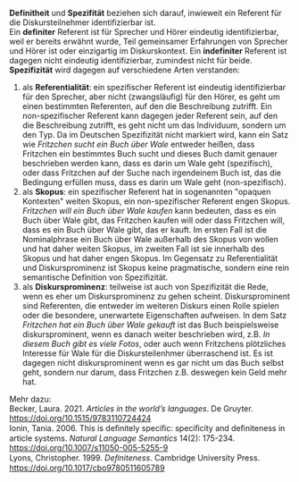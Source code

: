 **Definitheit** und **Spezifität** beziehen sich darauf, inwieweit ein Referent für die Diskursteilnehmer identifizierbar ist.  
Ein **definiter** Referent ist für Sprecher und Hörer eindeutig identifizierbar, weil er bereits erwähnt wurde, Teil gemeinsamer Erfahrungen von Sprecher und Hörer ist oder einzigartig im Diskurskontext. Ein **indefiniter** Referent ist dagegen nicht eindeutig identifizierbar, zumindest nicht für beide.  
**Spezifizität** wird dagegen auf verschiedene Arten verstanden:  
1. als **Referentialität**: ein spezifischer Referent ist eindeutig identifizierbar für den Sprecher, aber nicht (zwangsläufig) für den Hörer, es geht um einen bestimmten Referenten, auf den die Beschreibung zutrifft. Ein non-spezifischer Referent kann dagegen jeder Referent sein, auf den die Beschreibung zutrifft, es geht nicht um das Individuum, sondern um den Typ. Da im Deutschen Spezifizität nicht markiert wird, kann ein Satz wie *Fritzchen sucht ein Buch über Wale* entweder heißen, dass Fritzchen ein bestimmtes Buch sucht und dieses Buch damit genauer beschrieben werden kann, dass es darin um Wale geht (spezifisch), oder dass Fritzchen auf der Suche nach irgendeinem Buch ist, das die Bedingung erfüllen muss, dass es darin um Wale geht (non-spezifisch). 
2. als **Skopus**: ein spezifischer Referent hat in sogenannten "opaquen Kontexten" weiten Skopus, ein non-spezifischer Referent engen Skopus. *Fritzchen will ein Buch über Wale kaufen* kann bedeuten, dass es ein Buch über Wale gibt, das Fritzchen kaufen will oder dass Fritzchen will, dass es ein Buch über Wale gibt, das er kauft. Im ersten Fall ist die Nominalphrase ein Buch über Wale außerhalb des Skopus von wollen und hat daher weiten Skopus, im zweiten Fall ist sie innerhalb des Skopus und hat daher engen Skopus. Im Gegensatz zu Referentialität und Diskursprominenz ist Skopus keine pragmatische, sondern eine rein semantische Definition von Spezifizität.
3. als **Diskursprominenz**: teilweise ist auch von Spezifizität die Rede, wenn es eher um Diskursprominenz zu gehen scheint. Diskursprominent sind Referenten, die entweder im weiteren Diskurs einen Rolle spielen oder die besondere, unerwartete Eigenschaften aufweisen. In dem Satz *Fritzchen hat ein Buch über Wale gekauft* ist das Buch beispielsweise diskursprominent, wenn es danach weiter beschrieben wird, z.B. *In diesem Buch gibt es viele Fotos*, oder auch wenn Fritzchens plötzliches Interesse für Wale für die Diskursteilenhmer überraschend ist. Es ist dagegen nicht diskursprominent wenn es gar nicht um das Buch selbst geht, sondern nur darum, dass Fritzchen z.B. deswegen kein Geld mehr hat.

Mehr dazu:   
Becker, Laura. 2021. *Articles in the world’s languages*. De Gruyter. https://doi.org/10.1515/9783110724424  
Ionin, Tania. 2006. This is deﬁnitely speciﬁc: speciﬁcity and deﬁniteness in article systems. *Natural Language Semantics* 14(2): 175-234. https://doi.org/10.1007/s11050-005-5255-9  
Lyons, Christopher. 1999. *Deﬁniteness*. Cambridge University Press. https://doi.org/10.1017/cbo9780511605789  

